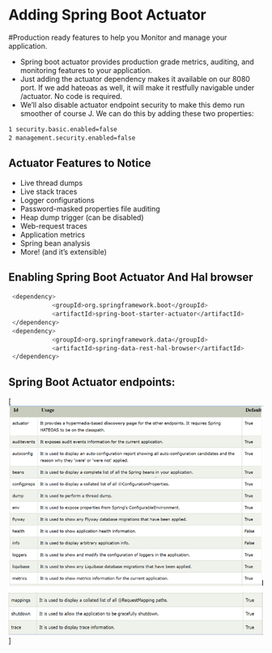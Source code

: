 # Adding Spring Boot Actuator

  #Production ready features to help you Monitor and manage your application.

* Spring boot actuator provides production grade metrics, auditing, and monitoring features to your application.
* Just adding the actuator dependency makes it available on our 8080 port. If
  we add hateoas as well, it will make it restfully navigable under /actuator.
  No code is required.
* We’ll also disable actuator endpoint security to make this demo run smoother of course J. We can do this by adding these two properties:
 
 ```sh
 1 security.basic.enabled=false
 2 management.security.enabled=false
  ```

## Actuator Features to Notice
* Live thread dumps
* Live stack traces
* Logger configurations
* Password-masked properties file auditing
* Heap dump trigger (can be disabled)
* Web-request traces
* Application metrics
* Spring bean analysis
* More! (and it’s extensible)

## Enabling Spring Boot Actuator And Hal browser

```sh
 <dependency>
			<groupId>org.springframework.boot</groupId>
			<artifactId>spring-boot-starter-actuator</artifactId>
 </dependency>
 <dependency>
			<groupId>org.springframework.data</groupId>
			<artifactId>spring-data-rest-hal-browser</artifactId>
 </dependency>
  ```
## Spring Boot Actuator endpoints:

[![Image](https://github.com/vinodkumar7809/springboot_poc/blob/main/spring_actuators/spring_boot_actuator/actuator_end_points.PNG "Spring Boot Actuator End points")]

